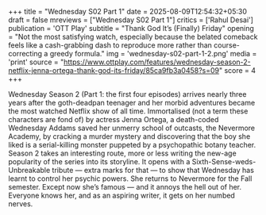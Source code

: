 +++
title = "Wednesday S02 Part 1"
date = 2025-08-09T12:54:32+05:30
draft = false
mreviews = ["Wednesday S02 Part 1"]
critics = ['Rahul Desai']
publication = 'OTT Play'
subtitle = "Thank God It’s (Finally) Friday"
opening = "Not the most satisfying watch, especially because the belated comeback feels like a cash-grabbing dash to reproduce more rather than course-correcting a greedy formula."
img = 'wednesday-s02-part-1-2.png'
media = 'print'
source = "https://www.ottplay.com/features/wednesday-season-2-netflix-jenna-ortega-thank-god-its-friday/85ca9fb3a0458?s=09"
score = 4
+++

Wednesday Season 2 (Part 1: the first four episodes) arrives nearly three years after the goth-deadpan teenager and her morbid adventures became the most watched Netflix show of all time. Immortalised (not a term these characters are fond of) by actress Jenna Ortega, a death-coded Wednesday Addams saved her unmerry school of outcasts, the Nevermore Academy, by cracking a murder mystery and discovering that the boy she liked is a serial-killing monster puppeted by a psychopathic botany teacher. Season 2 takes an interesting route, more or less writing the new-age popularity of the series into its storyline. It opens with a Sixth-Sense-weds-Unbreakable tribute — extra marks for that — to show that Wednesday has learnt to control her psychic powers. She returns to Nevermore for the Fall semester. Except now she’s famous — and it annoys the hell out of her. Everyone knows her, and as an aspiring writer, it gets on her numbed nerves.

